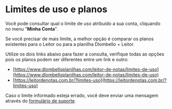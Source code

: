 # Limites de uso e planos

Você pode consultar qual o limite de uso atribuido a sua conta, cliquando no menu "**Minha Conta**".

Se você precisar de mais limite, a melhor opção é comparar os planos existentes para o Leitor ou para a planilha Dlombello + Leitor.

Utilize os dois links abaixo para fazer a consulta, verifique todas as opções pois os planos podem ser diferentes entre um link e outro:

- [https://www.dlombelloplanilhas.com/leitor-de-notas/limites-de-uso](https://www.dlombelloplanilhas.com/leitor-de-notas/limites-de-uso)
- [https://leitordenotas.com.br/?limites-uso](https://leitordenotas.com.br/?limites-uso)

Caso o limite informado esteja errado, você deve enviar uma mensagem através do [formulário de suporte](https://leitordenotas.com.br/suporte.html).
